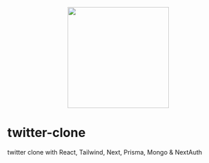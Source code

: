 <p align="center">

<img src="https://user-images.githubusercontent.com/98729397/226089759-89bc3ca7-90d8-4cdd-bb33-e2b281bb6550.png" width="230">

</p>

# twitter-clone

twitter clone with React, Tailwind, Next, Prisma, Mongo &amp; NextAuth
